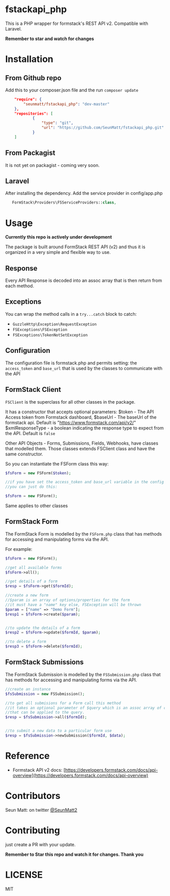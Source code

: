 fstackapi_php
=============
This is a PHP wrapper for formstack's REST API v2. Compatible with Laravel.

**Remember to star and watch for changes**

Installation
============

From Github repo
----------------
Add this to your composer.json file and the run `composer update`

```json
    "require": {
        "seunmatt/fstackapi_php": "dev-master"
    },
    "repositories": [
            {
                "type": "git",
                "url": "https://github.com/SeunMatt/fstackapi_php.git"
            }
    ]
```

From Packagist
--------------
It is not yet on packagist - coming very soon.

Laravel
-------
After installing the dependency. 
Add the service provider in config/app.php

 ```php
    FormStack\Providers\FSServiceProviders::class,
```

Usage
=====
**Currently this repo is actively under development**

The package is built around FormStack REST API (v2) and 
thus it is organized in a very simple and flexible way to use.

Response
--------
Every API Response is decoded into an assoc array that is then return from
each method.

Exceptions
-----------
You can wrap the method calls in a `try...catch` block to catch:
- `GuzzleHttp\Exception\RequestException`
- `FSExceptions\FSException`
- `FSExceptions\TokenNotSetException`

Configuration
-------------
The configuration file is formstack.php and permits setting:
the `access_token` and `base_url` that is used by the classes to communicate with the API
  
FormStack Client
----------------
`FSClient` is the superclass for all other classes in the package.

It has a constructor that accepts optional parameters: 
$token - The API Access token from Formstack dashboard,
$baseUrl - The baseUrl of the formstack api. Default is "https://www.formstack.com/api/v2/"
$xmlResponseType - a boolean indicating the response type to expect from the API. Default is `false`

Other API Objects - Forms, Submissions, Fields, Webhooks, have classes that modelled them. Those classes
 extends FSClient class and have the same constructor.
 
So you can instantiate the FSForm class this way:

```php
$fsForm = new FSForm($token);

//if you have set the access_token and base_url variable in the config file
//you can just do this:

$fsForm = new FSForm();

``` 

Same applies to other classes


FormStack Form
--------------
 
 The FormStack Form is modelled by the `FSForm.php` class that has methods for 
 accessing and manipulating forms via the API.
 
 For example:
 ```php
$fsForm = new FSForm();

//get all available forms
$fsForm->all();

//get details of a form
$resp = $fsForm->get($formId);

//create a new form
//$param is an array of options/properties for the form
//it must have a "name" key else, FSException will be thrown
$param = ["name" => "Demo Form"];
$resp1 = $fsForm->create($param);


//to update the details of a form
$resp2 = $fsForm->update($formId, $param);

//to delete a form
$resp3 = $fsForm->delete($formId);

```


FormStack Submissions
---------------------
The FormStack Submission is modelled by the `FSSubmission.php` class that has methods for 
 accessing and manipulating forms via the API.
 
 ```php
//create an instance
$fsSubmission = new FSSubmission();

//to get all submisions for a Form call this method
//it takes an optional parameter of $query which is an assoc array of constraints 
//that can be applied to the query.
$resp = $fsSubmission->all($formId);


//to submit a new data to a particular form use
$resp = $fsSubmission->newSubmission($formId, $data);

```


Reference
=========
- Formstack API v2 docs: [https://developers.formstack.com/docs/api-overview](https://developers.formstack.com/docs/api-overview)
 
 
Contributors
============
Seun Matt: on twitter [@SeunMatt2](https://twitter.com/SeunMatt2/)

Contributing
============
just create a PR with your update.

**Remember to Star this repo and watch it for changes. Thank you**
 
LICENSE
=======
MIT